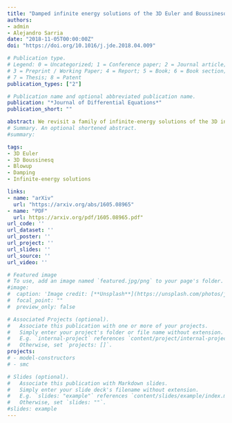 ```yaml
---
title: "Damped infinite energy solutions of the 3D Euler and Boussinesq equations"
authors:
- admin
- Alejandro Sarria
date: "2018-11-05T00:00:00Z"
doi: "https://doi.org/10.1016/j.jde.2018.04.009"

# Publication type.
# Legend: 0 = Uncategorized; 1 = Conference paper; 2 = Journal article;
# 3 = Preprint / Working Paper; 4 = Report; 5 = Book; 6 = Book section;
# 7 = Thesis; 8 = Patent
publication_types: ["2"]

# Publication name and optional abbreviated publication name.
publication: "*Journal of Differential Equations*"
publication_short: ""

abstract: We revisit a family of infinite-energy solutions of the 3D incompressible [Euler equations](https://www.sciencedirect.com/topics/mathematics/euler-equation) proposed by Gibbon et al. [9] and shown to blowup in finite time by Constantin [6]. By adding a damping term to the momentum equation we examine how the [damping coefficient](https://www.sciencedirect.com/topics/mathematics/damping-coefficient) can arrest this blowup. Further, we show that similar infinite-energy solutions of the inviscid 3D Boussinesq system with damping can develop a singularity in finite time as long as the damping effects are insufficient to arrest the (undamped) 3D Euler blowup in the associated damped 3D Euler system.This paper illustrates the usefulness of sequential Monte Carlo (SMC) methods in approximating DSGE model posterior distributions. We show how the tempering schedule can be chosen adaptively, explore the benefits of an SMC variant we devise termed generalized tempering for "online" estimation, and provide examples of multimodal posteriors well-captured by SMC methods. We then use our online estimation technique to compute pseudo-out-of-sample density forecasts of DSGE models with and without financial frictions, documenting the benefits of conditioning DSGE model forecasts on nowcasts of macroeconomic variables and interest rate expectations. We also study whether the predictive ability of DSGE models changes when we adopt priors substantially looser than commonly adopted in the literature.
# Summary. An optional shortened abstract.
#summary:

tags:
- 3D Euler
- 3D Boussinesq
- Blowup
- Damping
- Infinite-energy solutions

links:
- name: "arXiv"
  url: "https://arxiv.org/abs/1605.08965"
- name: "PDF"
  url: https://arxiv.org/pdf/1605.08965.pdf"
url_code: ''
url_dataset: ''
url_poster: ''
url_project: ''
url_slides: ''
url_source: ''
url_video: ''

# Featured image
# To use, add an image named `featured.jpg/png` to your page's folder.
#image:
#  caption: 'Image credit: [**Unsplash**](https://unsplash.com/photos/jdD8gXaTZsc)'
#  focal_point: ""
#  preview_only: false

# Associated Projects (optional).
#   Associate this publication with one or more of your projects.
#   Simply enter your project's folder or file name without extension.
#   E.g. `internal-project` references `content/project/internal-project/index.md`.
#   Otherwise, set `projects: []`.
projects:
# - model-constructors
# - smc

# Slides (optional).
#   Associate this publication with Markdown slides.
#   Simply enter your slide deck's filename without extension.
#   E.g. `slides: "example"` references `content/slides/example/index.md`.
#   Otherwise, set `slides: ""`.
#slides: example
---
```

